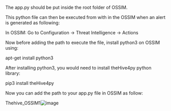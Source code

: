 The app.py should be put inside the root folder of OSSIM.

This python file can then be executed from with in the OSSIM when an alert is generated as following:

In OSSIM:
Go to Configuration -> Threat Intelligence -> Actions 

Now before adding the path to execute the file, install python3 on OSSIM using: 

apt-get install python3 

After installing python3, you would need to install theHive4py python library:

pip3 install theHive4py 

Now you can add the path to your app.py file in OSSIM as follow:

Thehive_OSSIM1![image](https://user-images.githubusercontent.com/33244888/111288973-80c34880-8666-11eb-8e69-157516ead5a7.png)
